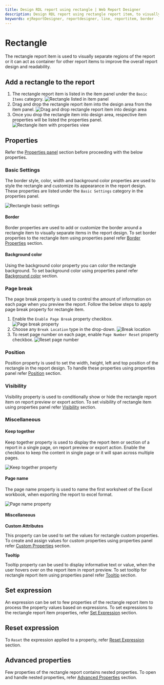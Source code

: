 ```yaml
---
title: Design RDL report using rectangle | Web Report Designer
description: Design RDL report using rectangle report item, to visually separate a region of the report or to combine Images, Text Boxes, Charts etc in one place.
keywords: ejReportDesigner, reportdesigner, line, reportitem, border
---
```


# Rectangle

The rectangle report item is used to visually separate regions of the report or it can act as container for other report items to improve the overall report design and readability.

## Add a rectangle to the report

1. The rectangle report item is listed in the item panel under the `Basic Items` category.
![Rectangle listed in item panel](/static/assets/on-premise/images/report-designer/report-items/rectangle/rectangle-item-in-item-panel.png)
2. Drag and drop the rectangle report item into the design area from the item panel.
![Drag and drop rectangle report item into design area](/static/assets/on-premise/images/report-designer/report-items/rectangle/drag-and-drop-rectangle.png)
3. Once you drop the rectangle item into design area, respective item properties will be listed the properties panel.
![Rectangle item with properties view](/static/assets/on-premise/images/report-designer/report-items/rectangle/rectangle-item-with-properties-view.png)

## Properties

Refer the [Properties panel](/on-premise/report-designer/compose-report/properties-panel/) section before proceeding with the below properties.

### Basic Settings

The border style, color, width and background color properties are used to style the rectangle and customize its appearance in the report design. These properties are listed under the `Basic Settings` category in the properties panel.

![Rectangle basic settings](/static/assets/on-premise/images/report-designer/report-items/rectangle/rectangle-basic-settings.png)

#### Border

Border properties are used to add or customize the border around a rectangle item to visually separate items in the report design. To set border properties to the rectangle item using properties panel refer [Border Properties](/on-premise/report-designer/compose-report/common-properties/#border-properties) section.

#### Background color

Using the background color property you can color the rectangle background. To set background color using properties panel refer [Background color](/on-premise/report-designer/compose-report/common-properties/#background-color) section.

### Page break

The page break property is used to control the amount of information on each page when you preview the report. Follow the below steps to apply page break property for rectangle item.

1. Enable the `Enable Page Break` property checkbox.
![Page break property](/static/assets/on-premise/images/report-designer/report-items/rectangle/enable-page-break.png)
2. Choose any `Break Location` type in the drop-down.
![Break location](/static/assets/on-premise/images/report-designer/report-items/rectangle/break-location-types.png)
3. To reset page number on each page, enable `Page Number Reset` property checkbox.
![Reset page number](/static/assets/on-premise/images/report-designer/report-items/rectangle/page-break-property.png)

### Position

Position property is used to set the width, height, left and top position of the rectangle in the report design. To handle these properties using properties panel refer [Position](/on-premise/report-designer/compose-report/common-properties/#position) section.

### Visibility

Visibility property is used to conditionally show or hide the rectangle report item on report preview or export action. To set visibility of rectangle item using properties panel refer [Visibility](/on-premise/report-designer/compose-report/common-properties/#visibility) section.

### Miscellaneous

#### Keep together

Keep together property is used to display the report item or section of a report in a single page, on report preview or export action. Enable the checkbox to keep the content in single page or it will span across multiple pages.

![Keep together property](/static/assets/on-premise/images/report-designer/report-items/rectangle/keep-together-property.png)

#### Page name

The page name property is used to name the first worksheet of the Excel workbook, when exporting the report to excel format.

![Page name property](/static/assets/on-premise/images/report-designer/report-items/rectangle/page-name-property.png)

#### Miscellaneous

<span style="font-weight:bold">Custom Attributes</span>

This property can be used to set the values for rectangle custom properties. To create and assign values for custom properties using properties panel refer [Custom Properties](/on-premise/report-designer/compose-report/common-properties/#custom-properties) section.

<span style="font-weight:bold">Tooltip</span>

Tooltip property can be used to display informative text or value, when the user hovers over on the report item in report preview. To set tooltip for rectangle report item using properties panel refer [Tooltip](/on-premise/report-designer/compose-report/common-properties/#tooltip) section.

## Set expression

An expression can be set to few properties of the rectangle report item to process the property values based on expressions. To set expressions to the rectangle report item properties, refer [Set Expression](/on-premise/report-designer/compose-report/properties-panel/#set-expression) section.

## Reset expression

To `Reset` the expression applied to a property, refer [Reset Expression](/on-premise/report-designer/compose-report/properties-panel/#reset-expression) section.

## Advanced properties

Few properties of the rectangle report contains nested properties. To open and handle nested properties, refer [Advanced Properties](/on-premise/report-designer/compose-report/properties-panel/#advanced-properties) section.